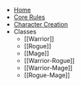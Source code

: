 - [Home](/)
- [Core Rules](CoreRules.md)
- [Character Creation](CharacterCreation.md)
- Classes
	- [[Warrior]]
	- [[Rogue]]
	- [[Mage]]
	- [[Warrior-Rogue]]
	- [[Warrior-Mage]]
	- [[Rogue-Mage]]